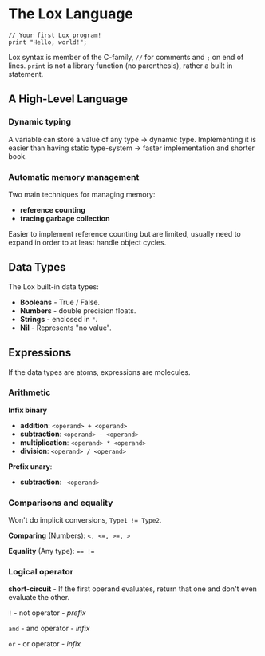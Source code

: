 # The Lox Language

```
// Your first Lox program!
print "Hello, world!";
```

Lox syntax is member of the C-family, `//` for comments and `;` on end of
lines. `print` is not a library function (no parenthesis), rather a built in
statement.


## A High-Level Language

### Dynamic typing

A variable can store a value of any type -> dynamic type.
Implementing it is easier than having static type-system -> faster
implementation and shorter book.


### Automatic memory management

Two main techniques for managing memory:
* **reference counting**
* **tracing garbage collection**

Easier to implement reference counting but are limited, usually need to expand
in order to at least handle object cycles.


## Data Types

The Lox built-in data types:

* **Booleans** - True / False.
* **Numbers** - double precision floats.
* **Strings** - enclosed in `"`.
* **Nil** - Represents "no value".


## Expressions

If the data types are atoms, expressions are molecules.


### Arithmetic

**Infix binary**
* **addition**: `<operand> + <operand>`
* **subtraction**: `<operand> - <operand>`
* **multiplication**: `<operand> * <operand>`
* **division**: `<operand> / <operand>`

**Prefix unary**:
* **subtraction**: `-<operand>`


### Comparisons and equality

Won't do implicit conversions, `Type1 != Type2`.

**Comparing** (Numbers): `<, <=, >=, >`

**Equality** (Any type): `== !=`


### Logical operator

**short-circuit** - If the first operand evaluates, return that one and don't
even evaluate the other.

`!` - not operator - _prefix_

`and` - and operator - _infix_

`or` - or operator - _infix_
